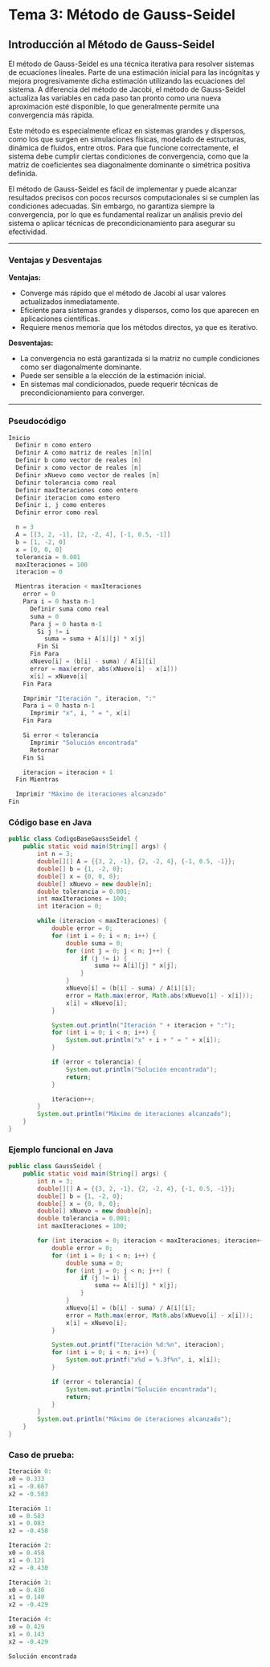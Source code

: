 # Tema 3: Método de Gauss-Seidel

## Introducción al Método de Gauss-Seidel

El método de Gauss-Seidel es una técnica iterativa para resolver sistemas de ecuaciones lineales. Parte de una estimación inicial para las incógnitas y mejora progresivamente dicha estimación utilizando las ecuaciones del sistema. A diferencia del método de Jacobi, el método de Gauss-Seidel actualiza las variables en cada paso tan pronto como una nueva aproximación esté disponible, lo que generalmente permite una convergencia más rápida.

Este método es especialmente eficaz en sistemas grandes y dispersos, como los que surgen en simulaciones físicas, modelado de estructuras, dinámica de fluidos, entre otros. Para que funcione correctamente, el sistema debe cumplir ciertas condiciones de convergencia, como que la matriz de coeficientes sea diagonalmente dominante o simétrica positiva definida.

El método de Gauss-Seidel es fácil de implementar y puede alcanzar resultados precisos con pocos recursos computacionales si se cumplen las condiciones adecuadas. Sin embargo, no garantiza siempre la convergencia, por lo que es fundamental realizar un análisis previo del sistema o aplicar técnicas de precondicionamiento para asegurar su efectividad.

---

### Ventajas y Desventajas

**Ventajas:**
- Converge más rápido que el método de Jacobi al usar valores actualizados inmediatamente.
- Eficiente para sistemas grandes y dispersos, como los que aparecen en aplicaciones científicas.
- Requiere menos memoria que los métodos directos, ya que es iterativo.

**Desventajas:**
- La convergencia no está garantizada si la matriz no cumple condiciones como ser diagonalmente dominante.
- Puede ser sensible a la elección de la estimación inicial.
- En sistemas mal condicionados, puede requerir técnicas de precondicionamiento para converger.

---

### Pseudocódigo

```java
Inicio
  Definir n como entero
  Definir A como matriz de reales [n][n]
  Definir b como vector de reales [n]
  Definir x como vector de reales [n]
  Definir xNuevo como vector de reales [n]
  Definir tolerancia como real
  Definir maxIteraciones como entero
  Definir iteracion como entero
  Definir i, j como enteros
  Definir error como real

  n = 3
  A = [[3, 2, -1], [2, -2, 4], [-1, 0.5, -1]]
  b = [1, -2, 0]
  x = [0, 0, 0]
  tolerancia = 0.001
  maxIteraciones = 100
  iteracion = 0

  Mientras iteracion < maxIteraciones
    error = 0
    Para i = 0 hasta n-1
      Definir suma como real
      suma = 0
      Para j = 0 hasta n-1
        Si j != i
          suma = suma + A[i][j] * x[j]
        Fin Si
      Fin Para
      xNuevo[i] = (b[i] - suma) / A[i][i]
      error = max(error, abs(xNuevo[i] - x[i]))
      x[i] = xNuevo[i]
    Fin Para

    Imprimir "Iteración ", iteracion, ":"
    Para i = 0 hasta n-1
      Imprimir "x", i, " = ", x[i]
    Fin Para

    Si error < tolerancia
      Imprimir "Solución encontrada"
      Retornar
    Fin Si

    iteracion = iteracion + 1
  Fin Mientras

  Imprimir "Máximo de iteraciones alcanzado"
Fin
```

### Código base en Java

```java
public class CodigoBaseGaussSeidel {
    public static void main(String[] args) {
        int n = 3;
        double[][] A = {{3, 2, -1}, {2, -2, 4}, {-1, 0.5, -1}};
        double[] b = {1, -2, 0};
        double[] x = {0, 0, 0};
        double[] xNuevo = new double[n];
        double tolerancia = 0.001;
        int maxIteraciones = 100;
        int iteracion = 0;

        while (iteracion < maxIteraciones) {
            double error = 0;
            for (int i = 0; i < n; i++) {
                double suma = 0;
                for (int j = 0; j < n; j++) {
                    if (j != i) {
                        suma += A[i][j] * x[j];
                    }
                }
                xNuevo[i] = (b[i] - suma) / A[i][i];
                error = Math.max(error, Math.abs(xNuevo[i] - x[i]));
                x[i] = xNuevo[i];
            }

            System.out.println("Iteración " + iteracion + ":");
            for (int i = 0; i < n; i++) {
                System.out.println("x" + i + " = " + x[i]);
            }

            if (error < tolerancia) {
                System.out.println("Solución encontrada");
                return;
            }

            iteracion++;
        }
        System.out.println("Máximo de iteraciones alcanzado");
    }
}
```

### Ejemplo funcional en Java

```java
public class GaussSeidel {
    public static void main(String[] args) {
        int n = 3;
        double[][] A = {{3, 2, -1}, {2, -2, 4}, {-1, 0.5, -1}};
        double[] b = {1, -2, 0};
        double[] x = {0, 0, 0};
        double[] xNuevo = new double[n];
        double tolerancia = 0.001;
        int maxIteraciones = 100;

        for (int iteracion = 0; iteracion < maxIteraciones; iteracion++) {
            double error = 0;
            for (int i = 0; i < n; i++) {
                double suma = 0;
                for (int j = 0; j < n; j++) {
                    if (j != i) {
                        suma += A[i][j] * x[j];
                    }
                }
                xNuevo[i] = (b[i] - suma) / A[i][i];
                error = Math.max(error, Math.abs(xNuevo[i] - x[i]));
                x[i] = xNuevo[i];
            }

            System.out.printf("Iteración %d:%n", iteracion);
            for (int i = 0; i < n; i++) {
                System.out.printf("x%d = %.3f%n", i, x[i]);
            }

            if (error < tolerancia) {
                System.out.println("Solución encontrada");
                return;
            }
        }
        System.out.println("Máximo de iteraciones alcanzado");
    }
}
```

### Caso de prueba:

```java
Iteración 0:
x0 = 0.333
x1 = -0.667
x2 = -0.583

Iteración 1:
x0 = 0.583
x1 = 0.083
x2 = -0.458

Iteración 2:
x0 = 0.458
x1 = 0.121
x2 = -0.430

Iteración 3:
x0 = 0.430
x1 = 0.140
x2 = -0.429

Iteración 4:
x0 = 0.429
x1 = 0.143
x2 = -0.429

Solución encontrada
```
